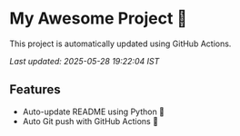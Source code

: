 # My Awesome Project 🚀

This project is automatically updated using GitHub Actions.

_Last updated: 2025-05-28 19:22:04 IST_

## Features
- Auto-update README using Python 🐍
- Auto Git push with GitHub Actions 🤖
